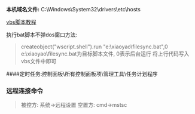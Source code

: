 **本机域名文件:** C:\Windows\System32\drivers\etc\hosts

[vbs脚本教程](http://www.cnblogs.com/BeyondTechnology/archive/2011/01/10/1932440.html)

执行bat脚本不弹dos窗口方法:
>createobject("wscript.shell").run "e:\xiaoyao\filesync.bat",0
>e:\xiaoyao\filesync.bat为目标脚本文件, 0表示后台运行  将上行代码写入vbs文件中即可

####定时任务:控制面板\所有控制面板项\管理工具\任务计划程序

### 远程连接命令
>被控方: 系统->远程设置
>空置方: cmd->mstsc